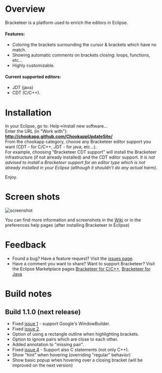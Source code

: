 Overview
========

Bracketeer is a platform used to enrich the editors in Eclipse.
#### Features:

- Coloring the brackets surrounding the cursor & brackets which have no match.
- Showing automatic comments on brackets closing: loops, functions, etc...
- Highly customizable.

#### Current supported editors:

- JDT (java) 
- CDT (C/C++).

Installation 
============
In your Eclipse, go to: Help->Install new software...  
Enter the URL (in "Work with"): **http://chookapp.github.com/ChookappUpdateSite/**  
From the chookapp category, choose any Bracketeer editor support you want (CDT - for C/C++, JDT - for java, etc...).  
For example, choosing "Bracketeer CDT support" will install the Bracketeer infrastructure (if not already installed) and the CDT editor support. *It is not advised to install a Bracketeer support for an editor type which is not already installed in your Eclipse (although it shouldn't do any actual harm)*.

Enjoy.

Screen shots
============

![screenshot](https://github.com/chookapp/Bracketeer/raw/master/Bracketeer/doc/all-surrounding-hyperlink.JPG)

You can find more information and screenshots in the [Wiki](https://github.com/chookapp/Bracketeer/wiki) or in the preferences help pages (after installing Bracketeer in Eclipse)

Feedback
========

* Found a bug? Have a feature request? Visit the [issues page](https://github.com/chookapp/Bracketeer/issues).
* Have a comment you want to share? Want to support Bracketeer? Visit the Eclipse Marketplace pages [Bracketeer for C/C++](http://marketplace.eclipse.org/content/bracketeer-cc-cdt), [Bracketeer for Java](http://marketplace.eclipse.org/content/bracketeer-java-jdt)

Build notes
============

Build 1.1.0 (next release)
-----------

* Fixed [issue 1](https://github.com/chookapp/Bracketeer/issues/1) - support Google's WindowBuilder.
* Fixed [issue 2](https://github.com/chookapp/Bracketeer/issues/2).
* Option of using a rectangle outline when highlighting brackets.
* Option to ignore pairs which are close to each other.
* Added annotation to "missing pair".
* Fixed [issue 4](https://github.com/chookapp/Bracketeer/issues/4) - Support also C statements (not only C++).
* Show "hint" when hovering (overriding "regular" behavior)
* Show basic popup when hovering over a closing bracket (will be improved on the next version)
